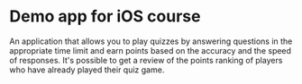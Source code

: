 # Demo app for iOS course

An application that allows you to play quizzes by answering questions in the appropriate
time limit and earn points based on the accuracy and the speed of responses. It's possible
to get a review of the points ranking of players who have already played their quiz game.
